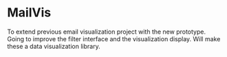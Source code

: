 # MailVis
To extend previous email visualization project with the new prototype. 
Going to improve the filter interface and the visualization display. 
Will make these a data visualization library.



